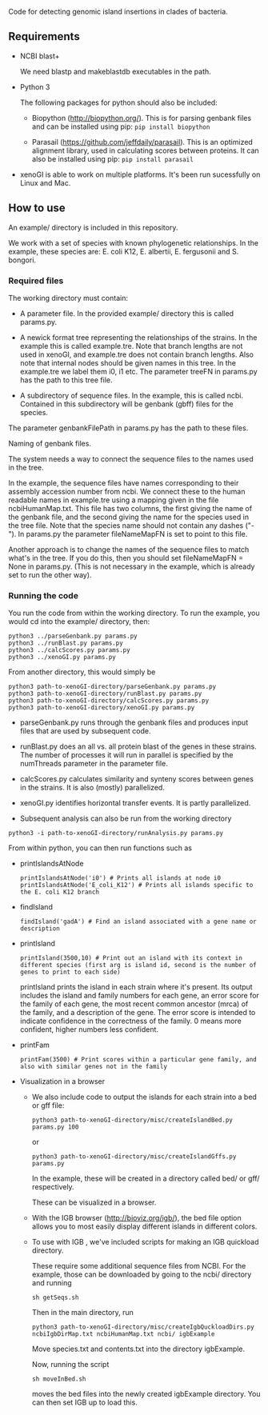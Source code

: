 Code for detecting genomic island insertions in clades of bacteria.

## Requirements

- NCBI blast+

  We need blastp and makeblastdb executables in the path.

- Python 3

  The following packages for python should also be included:

  - Biopython (http://biopython.org/). This is for parsing genbank files and can be installed using pip: ```pip install biopython```

  - Parasail (https://github.com/jeffdaily/parasail). This is an optimized alignment library, used in calculating scores between proteins. It can also be installed using pip: ```pip install parasail```

- xenoGI is able to work on multiple platforms. It's been run sucessfully on Linux and Mac.

## How to use

An example/ directory is included in this repository.

We work with a set of species with known phylogenetic relationships. In the example, these species are: E. coli K12, E. albertii, E. fergusonii and S. bongori.

### Required files

The working directory must contain:

- A parameter file. In the provided example/ directory this is called params.py.

- A newick format tree representing the relationships of the strains. In the example this is called example.tre. Note that branch lengths are not used in xenoGI, and example.tre does not contain branch lengths. Also note that internal nodes should be given names in this tree. In the example.tre we label them i0, i1 etc. The parameter treeFN in params.py has the path to this tree file.

- A subdirectory of sequence files. In the example, this is called ncbi. Contained in this subdirectory will be genbank (gbff) files for the species.

The parameter genbankFilePath in params.py has the path to these files.

Naming of genbank files.

The system needs a way to connect the sequence files to the names used in the tree.

In the example, the sequence files have names corresponding to their assembly accession number from ncbi. We connect these to the human readable names in example.tre using a mapping given in the file ncbiHumanMap.txt. This file has two columns, the first giving the name of the genbank file, and the second giving the name for the species used in the tree file. Note that the species name should not contain any dashes ("-"). In params.py the parameter fileNameMapFN is set to point to this file.

Another approach is to change the names of the sequence files to match what's in the tree. If you do this, then you should set fileNameMapFN = None in params.py. (This is not necessary in the example, which is already set to run the other way).

### Running the code
  
You run the code from within the working directory. To run the example, you would cd into the example/ directory, then:

```
python3 ../parseGenbank.py params.py
python3 ../runBlast.py params.py
python3 ../calcScores.py params.py
python3 ../xenoGI.py params.py
```

From another directory, this would simply be

```
python3 path-to-xenoGI-directory/parseGenbank.py params.py
python3 path-to-xenoGI-directory/runBlast.py params.py
python3 path-to-xenoGI-directory/calcScores.py params.py
python3 path-to-xenoGI-directory/xenoGI.py params.py
```

- parseGenbank.py runs through the genbank files and produces input files that are used by subsequent code.
- runBlast.py does an all vs. all protein blast of the genes in these strains. The number of processes it will run in parallel is specified by the numThreads parameter in the parameter file.
- calcScores.py calculates similarity and synteny scores between genes in the strains. It is also (mostly) parallelized.
- xenoGI.py identifies horizontal transfer events. It is partly parallelized.


- Subsequent analysis can also be run from the working directory

```
python3 -i path-to-xenoGI-directory/runAnalysis.py params.py
```

From within python, you can then run functions such as

  - printIslandsAtNode

    ```
    printIslandsAtNode('i0') # Prints all islands at node i0
    printIslandsAtNode('E_coli_K12') # Prints all islands specific to the E. coli K12 branch
    ```
  - findIsland 
    
    ```
    findIsland('gadA') # Find an island associated with a gene name or description
    ```
    
  - printIsland

    ```
    printIsland(3500,10) # Print out an island with its context in different species (first arg is island id, second is the number of genes to print to each side)
    ```
    
    printIsland prints the island in each strain where it's present. Its output includes the island and family numbers for each gene, an error score for the family of each gene, the most recent common ancestor (mrca) of the family, and a description of the gene. The error score is intended to indicate confidence in the correctness of the family. 0 means more confident, higher numbers less confident.

  - printFam

    ```
    printFam(3500) # Print scores within a particular gene family, and also with similar genes not in the family
    ```

- Visualization in a browser

  - We also include code to output the islands for each strain into a bed or gff file:

    ```
    python3 path-to-xenoGI-directory/misc/createIslandBed.py params.py 100
    ```

    or

    ```
    python3 path-to-xenoGI-directory/misc/createIslandGffs.py params.py
    ```

    In the example, these will be created in a directory called bed/ or gff/ respectively.

    These can be visualized in a browser.

  - With the IGB browser (http://bioviz.org/igb/), the bed file option allows you to most easily display different islands in different colors.

  - To use with IGB , we've included scripts for making an IGB quickload directory.

     These require some additional sequence files from NCBI. For the example, those can be downloaded by going to the ncbi/ directory and running

     ```
     sh getSeqs.sh
     ```

     Then in the main directory, run

     ```
     python3 path-to-xenoGI-directory/misc/createIgbQuckloadDirs.py ncbiIgbDirMap.txt ncbiHumanMap.txt ncbi/ igbExample
     ```

     Move species.txt and contents.txt into the directory igbExample.

     Now, running the script

     ```
     sh moveInBed.sh
     ```

     moves the bed files into the newly created igbExample directory. You can then set IGB up to load this.
